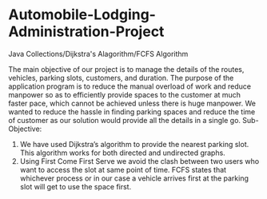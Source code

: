 # Automobile-Lodging-Administration-Project
Java Collections/Dijkstra's Alagorithm/FCFS Algorithm

The main objective of our project is to manage the details of the routes, vehicles, parking slots, customers, and duration. The purpose of the application program is to reduce the manual overload of work and reduce manpower so as to efficiently provide spaces to the customer at much faster pace, which cannot be achieved unless there is huge manpower. We wanted to reduce the hassle in finding parking spaces and reduce the time of customer as our solution would provide all the details in a single go. 
Sub-Objective:
1. We have used Dijkstra’s algorithm to provide the nearest parking slot. This algorithm works for both directed and undirected graphs. 
2. Using First Come First Serve we avoid the clash between two users who want to access the slot at same point of time. FCFS states that whichever process or in our case a vehicle arrives first at the parking slot will get to use the space first.

